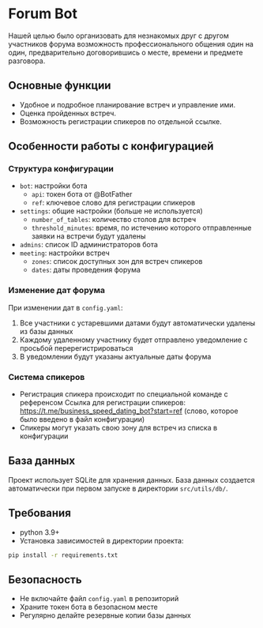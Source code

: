 # Forum Bot

Нашей целью было организовать для незнакомых друг с другом участников форума возможность профессионального общения один на один, предварительно договорившись о месте, времени и предмете разговора.

## Основные функции
- Удобное и подробное планирование встреч и управление ими.
- Оценка пройденных встреч.
- Возможность регистрации спикеров по отдельной ссылке.

## Особенности работы с конфигурацией

### Структура конфигурации
- `bot`: настройки бота
  - `api`: токен бота от @BotFather
  - `ref`: ключевое слово для регистрации спикеров
- `settings`: общие настройки (больше не используется)
  - `number_of_tables`: количество столов для встреч
  - `threshold_minutes`: время, по истечению которого отправленные заявки на встречи будут удалены
- `admins`: список ID администраторов бота
- `meeting`: настройки встреч
  - `zones`: список доступных зон для встреч спикеров
  - `dates`: даты проведения форума

### Изменение дат форума
При изменении дат в `config.yaml`:
1. Все участники с устаревшими датами будут автоматически удалены из базы данных
2. Каждому удаленному участнику будет отправлено уведомление с просьбой перерегистрироваться
3. В уведомлении будут указаны актуальные даты форума

### Система спикеров
- Регистрация спикера происходит по специальной команде с референсом
Ссылка для регистрации спикеров: https://t.me/business_speed_dating_bot?start=ref (слово, которое было введено в файл конфигурации)
- Спикеры могут указать свою зону для встреч из списка в конфигурации

## База данных
Проект использует SQLite для хранения данных. База данных создается автоматически при первом запуске в директории `src/utils/db/`.

## Требования
- python 3.9+
- Установка зависимостей в директории проекта:
```bash
pip install -r requirements.txt
```

## Безопасность
- Не включайте файл `config.yaml` в репозиторий
- Храните токен бота в безопасном месте
- Регулярно делайте резервные копии базы данных

